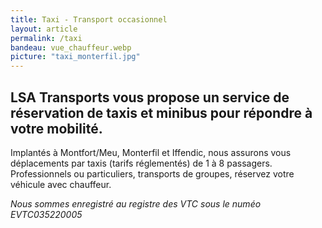 ```yaml
---
title: Taxi - Transport occasionnel
layout: article
permalink: /taxi
bandeau: vue_chauffeur.webp
picture: "taxi_monterfil.jpg"
---
```


## LSA Transports vous propose un service de réservation de taxis et minibus pour répondre à votre mobilité.

Implantés à Montfort/Meu, Monterfil et Iffendic, nous assurons vous déplacements par taxis (tarifs réglementés) de 1 à 8 passagers. Professionnels ou particuliers, transports de groupes, réservez votre véhicule avec chauffeur.



*Nous sommes enregistré au registre des VTC sous le numéo EVTC035220005*


